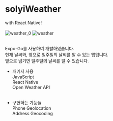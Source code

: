 # solyiWeather
with React Native!</br></br>
![weather_0](https://user-images.githubusercontent.com/89246392/144341079-4444a127-dedb-450b-a7ad-683f81c6be0d.gif)
![weather](https://user-images.githubusercontent.com/89246392/144341094-3e91a765-1e0c-4f35-b610-5d41bf7338b2.gif)

</br>Expo-Go를 사용하여 개발하였습니다.</br>
현재 날씨와, 앞으로 일주일의 날씨를 알 수 있는 앱입니다.</br>
옆으로 넘기면 일주일의 날씨를 알 수 있습니다.</br>

- 패키지 사용</br>
JavaScript</br>
React Native</br>
Open Weather API</br></br>


- 구현하는 기능들</br>
Phone Geolocation</br>
Address Geocoding</br>
